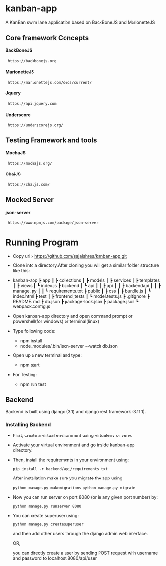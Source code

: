 # kanban-app
A KanBan swim lane application based on BackBoneJS and MarionetteJS


## Core framework Concepts

#### BackBoneJS
     https://backbonejs.org

#### MarionetteJS
     https://marionettejs.com/docs/current/

#### Jquery
     https://api.jquery.com

#### Underscore
     https://underscorejs.org/


## Testing Framework and tools

#### MochaJS
     https://mochajs.org/

#### ChaiJS
     https://chaijs.com/


## Mocked Server

#### json-server
     https://www.npmjs.com/package/json-server


# Running Program

- Copy url:- https://github.com/sajalshres/kanban-app.git
- Clone into a directory.After cloning you will get a similar folder structure like this:
- kanban-app
 ┣ app
 ┃ ┣ collections
 ┃ ┣ models
 ┃ ┣ services
 ┃ ┣ templates
 ┃ ┣ views
 ┃ ┗ index.js
 ┣ backend
 ┃ ┗ api
 ┃ ┃ ┣ api
 ┃ ┃ ┣ backendapi
 ┃ ┃ ┣ manage. py
 ┃ ┃ ┗ requirements.txt
 ┣ public
 ┃ ┣ css
 ┃ ┣ bundle.js
 ┃ ┗ index.html
 ┣ test
 ┃ ┣ frontend_tests
 ┃ ┗ model.tests.js
 ┣ .gitignore
 ┣ README. md
 ┣ db.json
 ┣ package-lock.json
 ┣ package.json
 ┗ webpack.config.js

- Open kanban-app directory and open command prompt or powershell(for windows) or terminal(linux)
- Type following code:
  * npm install
  * node_modules/.bin/json-server --watch db.json
- Open up a new terminal and type:
  * npm start
- For Testing:
  * npm run test 


## Backend

Backend is built using django (3.1) and  django rest framework (3.11.1).


### Installing Backend

 - First, create a virtual environment using virtualenv or venv.
 - Activate your virtual environment and go inside kanban-app    
   directory.
 - Then, install the requirements in your environment using:

	`pip install -r backend/api/requirements.txt`


	After installation make sure you migrate the app using

    `python manage.py makemigrations`
    `python manage.py migrate`
	
 - Now you can run server on port 8080 (or in any given port number) by:

	`python manage.py runserver 8080`

 - You can create superuser using:

	 `python manage.py createsuperuser`
 

	and then add other users through the django admin web interface. 

	 OR,

	 you can directly create a user by sending POST request with username and password to localhost:8080/api/user
